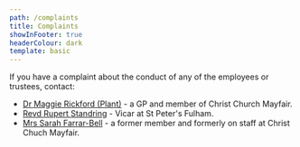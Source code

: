 ```yaml
---
path: /complaints
title: Complaints
showInFooter: true
headerColour: dark
template: basic
---
```


If you have a complaint about the conduct of any of the employees or trustees, contact:
* [Dr Maggie Rickford (Plant)](mailto:complaints@christchurchmayfair.org) - a GP and member of Christ Church Mayfair.
* [Revd Rupert Standring](mailto:complaints+rupert@christchurchmayfair.org) - Vicar at St Peter's Fulham.
* [Mrs Sarah Farrar-Bell](mailto:complaints+sarah@christchurchmayfair.org) - a former member and formerly on staff at Christ Chuch Mayfair.
